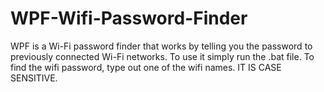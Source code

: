 # WPF-Wifi-Password-Finder
WPF is a Wi-Fi password finder that works by telling you the password to previously connected Wi-Fi networks.
To use it simply run the .bat file.
To find the wifi password, type out one of the wifi names. IT IS CASE SENSITIVE.
